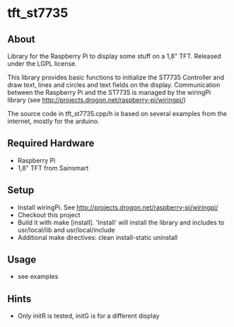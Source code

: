 # tft_st7735

## About
Library for the Raspberry Pi to display some stuff on a 1,8" TFT.
Released under the LGPL license.

This library provides basic functions to initialize the ST7735 Controller and draw text, lines and circles
and text fields on the display. Communication between the Raspberry Pi and the ST7735 is managed by the
wiringPi library (see http://projects.drogon.net/raspberry-pi/wiringpi/)

The source code in tft_st7735.cpp/h is based on several examples from the internet, mostly for the arduino.

## Required Hardware
* Raspberry Pi
* 1,8" TFT from Sainsmart

## Setup
* Install wiringPi. See http://projects.drogon.net/raspberry-pi/wiringpi/
* Checkout this project
* Build it with make [install]. 'Install' will install the library and includes to usr/local/lib and usr/local/include
* Additional make directives: clean install-static uninstall

## Usage
*  see examples

## Hints
* Only initR is tested, initG is for a different display
